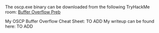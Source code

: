 The oscp.exe binary can be downloaded from the following TryHackMe room: [Buffer Overflow Preb](https://tryhackme.com/room/bufferoverflowprep)

My OSCP Buffer Overflow Cheat Sheet: TO ADD
My writeup can be found here: TO ADD
